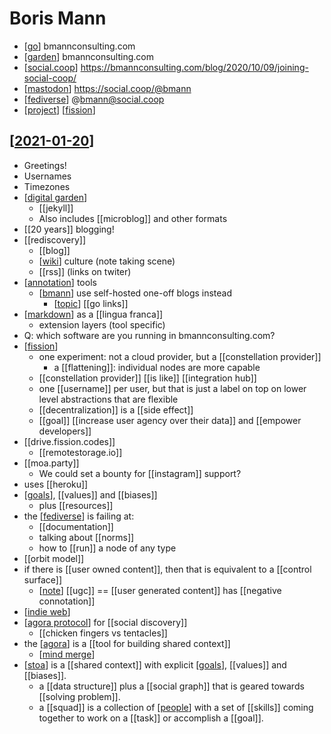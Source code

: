 # Boris Mann

- [[go]] bmannconsulting.com
- [[garden]] bmannconsulting.com
- [[social.coop]] https://bmannconsulting.com/blog/2020/10/09/joining-social-coop/ 
- [[mastodon]] https://social.coop/@bmann
- [[fediverse]] @bmann@social.coop
- [[project]] [[fission]]

## [[2021-01-20]]

- Greetings!
- Usernames
- Timezones
- [[digital garden]]
  - [[jekyll]]
  - Also includes [[microblog]] and other formats
- [[20 years]] blogging!
- [[rediscovery]]
  - [[blog]]
  - [[wiki]] culture (note taking scene)
  - [[rss]] (links on twiter)
- [[annotation]] tools
  - [[bmann]] use self-hosted one-off blogs instead
    - [[topic]] [[go links]]
- [[markdown]] as a [[lingua franca]]
  - extension layers (tool specific)
- Q: which software are you running in bmannconsulting.com?
- [[fission]]
  - one experiment: not a cloud provider, but a [[constellation provider]]
    - a [[flattening]]: individual nodes are more capable
  - [[constellation provider]] [[is like]] [[integration hub]]
  - one [[username]] per user, but that is just a label on top on lower level abstractions that are flexible
  - [[decentralization]] is a [[side effect]]
  - [[goal]] [[increase user agency over their data]] and [[empower developers]]
- [[drive.fission.codes]]
  - [[remotestorage.io]]
- [[moa.party]]
  - We could set a bounty for [[instagram]] support?
- uses [[heroku]]
- [[goals]], [[values]] and [[biases]]
  - plus [[resources]]
- the [[fediverse]] is failing at:
  - [[documentation]]
  - talking about [[norms]]
  - how to [[run]] a node of any type
- [[orbit model]]
- if there is [[user owned content]], then that is equivalent to a [[control surface]]
  - [[note]] [[ugc]] == [[user generated content]] has [[negative connotation]]
- [[indie web]]
- [[agora protocol]] for [[social discovery]]
  - [[chicken fingers vs tentacles]]
- the [[agora]] is a [[tool for building shared context]]
  - [[mind merge]]
- [[stoa]] is a [[shared context]] with explicit [[goals]], [[values]] and [[biases]].
  - a [[data structure]] plus a [[social graph]] that is geared towards [[solving problem]].
  - a [[squad]] is a collection of [[people]] with a set of [[skills]] coming together to work on a [[task]] or accomplish a [[goal]].


[//begin]: # "Autogenerated link references for markdown compatibility"
[go]: go "Go"
[garden]: garden "Garden"
[social.coop]: socialcoop "Socialcoop"
[mastodon]: mastodon "Mastodon"
[fediverse]: fediverse "Fediverse"
[project]: project "Project"
[fission]: fission "Fission"
[2021-01-20]: journal/2021-01-20 "2021-01-20"
[digital garden]: digital-garden "Digital Garden"
[wiki]: wiki "Wiki"
[annotation]: annotation "Annotation"
[bmann]: bmann "Bmann"
[topic]: topic "Topic"
[markdown]: markdown "Markdown"
[goals]: goals "Goals"
[note]: note "Note"
[indie web]: indie-web "Indie Web"
[agora protocol]: agora-protocol "Agora Protocol"
[agora]: agora "Agora"
[mind merge]: mind-merge "Mind Merge"
[stoa]: stoa "Stoa"
[people]: people "People"
[//end]: # "Autogenerated link references"